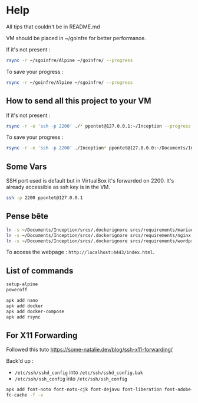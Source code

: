 # Help #

All tips that couldn't be in README.md

VM should be placed in ~/goinfre for better performance.

If it's not present :

```sh
rsync -r ~/sgoinfre/Alpine ~/goinfre/ --progress
```

To save your progress :

```sh
rsync -r ~/goinfre/Alpine ~/sgoinfre/ --progress
```

## How to send all this project to your VM ##

If it's not present :

```sh
rsync -r -e 'ssh -p 2200' ./* ppontet@127.0.0.1:~/Inception --progress
```

To save your progress :

```sh
rsync -r -e 'ssh -p 2200' ./Inception* ppontet@127.0.0.0:~/Documents/Inception/backup --progress
```

## Some Vars ##

SSH port used is default but in VirtualBox it's forwarded on 2200.
It's already accessible as ssh key is in the VM.

```sh
ssh -p 2200 ppontet@127.0.0.1
```

## Pense bête ##

```sh
ln -s ~/Documents/Inception/srcs/.dockerignore srcs/requirements/mariadb
ln -s ~/Documents/Inception/srcs/.dockerignore srcs/requirements/nginx
ln -s ~/Documents/Inception/srcs/.dockerignore srcs/requirements/wordpress
```

To access the webpage : `http://localhost:4443/index.html`.

## List of commands ##

```sh
setup-alpine
poweroff
```

```sh
apk add nano
apk add docker
apk add docker-compose
apk add rsync
```

## For X11 Forwarding ##

Followed this tuto <https://some-natalie.dev/blog/ssh-x11-forwarding/>

Back'd up :

* `/etc/ssh/sshd_config` into `/etc/ssh/sshd_config.bak`
* `/etc/ssh/ssh_config` into `/etc/ssh/ssh_config`

```sh
apk add font-noto font-noto-cjk font-dejavu font-liberation font-adobe-100dpi fontconfig
fc-cache -f -v
```
